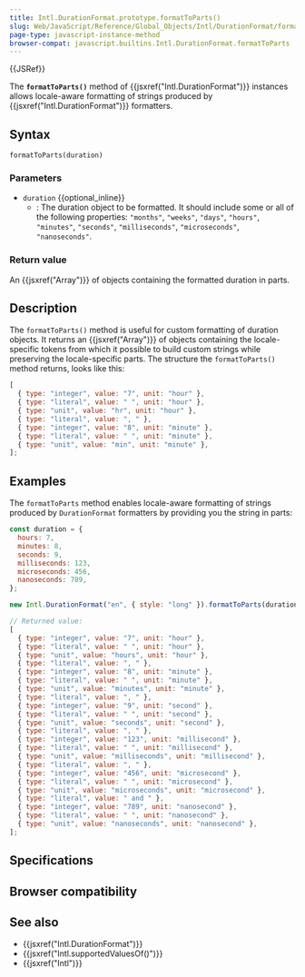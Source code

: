 ```yaml
---
title: Intl.DurationFormat.prototype.formatToParts()
slug: Web/JavaScript/Reference/Global_Objects/Intl/DurationFormat/formatToParts
page-type: javascript-instance-method
browser-compat: javascript.builtins.Intl.DurationFormat.formatToParts
---
```


{{JSRef}}

The **`formatToParts()`** method of {{jsxref("Intl.DurationFormat")}} instances allows locale-aware formatting of strings produced by {{jsxref("Intl.DurationFormat")}} formatters.

## Syntax

```js-nolint
formatToParts(duration)
```

### Parameters

- `duration` {{optional_inline}}
  - : The duration object to be formatted. It should include some or all of the following properties: `"months"`, `"weeks"`, `"days"`, `"hours"`, `"minutes"`, `"seconds"`, `"milliseconds"`, `"microseconds"`, `"nanoseconds"`.

### Return value

An {{jsxref("Array")}} of objects containing the formatted duration in parts.

## Description

The `formatToParts()` method is useful for custom formatting of duration objects. It returns an {{jsxref("Array")}} of objects containing the locale-specific tokens from which it possible to build custom strings while preserving the locale-specific parts. The structure the `formatToParts()` method returns, looks like this:

```js
[
  { type: "integer", value: "7", unit: "hour" },
  { type: "literal", value: " ", unit: "hour" },
  { type: "unit", value: "hr", unit: "hour" },
  { type: "literal", value: ", " },
  { type: "integer", value: "8", unit: "minute" },
  { type: "literal", value: " ", unit: "minute" },
  { type: "unit", value: "min", unit: "minute" },
];
```

## Examples

The `formatToParts` method enables locale-aware formatting of strings produced by `DurationFormat` formatters by providing you the string in parts:

```js
const duration = {
  hours: 7,
  minutes: 8,
  seconds: 9,
  milliseconds: 123,
  microseconds: 456,
  nanoseconds: 789,
};

new Intl.DurationFormat("en", { style: "long" }).formatToParts(duration);

// Returned value:
[
  { type: "integer", value: "7", unit: "hour" },
  { type: "literal", value: " ", unit: "hour" },
  { type: "unit", value: "hours", unit: "hour" },
  { type: "literal", value: ", " },
  { type: "integer", value: "8", unit: "minute" },
  { type: "literal", value: " ", unit: "minute" },
  { type: "unit", value: "minutes", unit: "minute" },
  { type: "literal", value: ", " },
  { type: "integer", value: "9", unit: "second" },
  { type: "literal", value: " ", unit: "second" },
  { type: "unit", value: "seconds", unit: "second" },
  { type: "literal", value: ", " },
  { type: "integer", value: "123", unit: "millisecond" },
  { type: "literal", value: " ", unit: "millisecond" },
  { type: "unit", value: "milliseconds", unit: "millisecond" },
  { type: "literal", value: ", " },
  { type: "integer", value: "456", unit: "microsecond" },
  { type: "literal", value: " ", unit: "microsecond" },
  { type: "unit", value: "microseconds", unit: "microsecond" },
  { type: "literal", value: " and " },
  { type: "integer", value: "789", unit: "nanosecond" },
  { type: "literal", value: " ", unit: "nanosecond" },
  { type: "unit", value: "nanoseconds", unit: "nanosecond" },
];
```

## Specifications



## Browser compatibility



## See also

- {{jsxref("Intl.DurationFormat")}}
- {{jsxref("Intl.supportedValuesOf()")}}
- {{jsxref("Intl")}}

